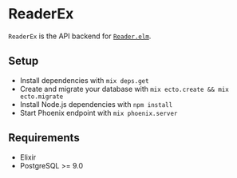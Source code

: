 # ReaderEx

`ReaderEx` is the API backend for [`Reader.elm`](https://github.com/franckverrot/Reader.elm).

## Setup

  * Install dependencies with `mix deps.get`
  * Create and migrate your database with `mix ecto.create && mix ecto.migrate`
  * Install Node.js dependencies with `npm install`
  * Start Phoenix endpoint with `mix phoenix.server`

## Requirements

  * Elixir
  * PostgreSQL >= 9.0
